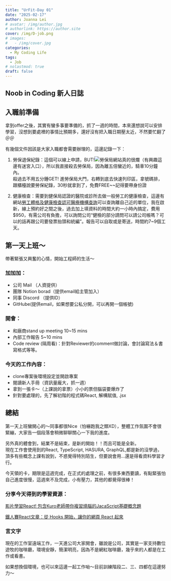 ```yaml
---
title: "UrFit-Day 01"
date: "2025-02-17"
author: Joanna Lei
# avatar: /img/author.jpg
# authorlink: https://author.site
cover: /img/D-job.png
# images:
#   - /img/cover.jpg
categories:
  - My Coding Life
tags:
  - Job
# nolastmod: true
draft: false
---
```


## Noob in Coding 新人日誌

<!--more-->
## 入職前準備
拿到offer之後，其實有蠻多事要準備的，抓了一週的時間，本來還想說可以安排學習，沒想到要處裡的事情比預期多，還好沒有把入職日期壓太近，不然要忙翻了＠＠  

有幾個文件因該是大家入職都會需要辦理的，這邊記錄一下：

1. 勞保退保紀錄：這個可以線上申請，BUT!![勞保局](https://www.bli.gov.tw/)網站真的很爛（有興趣這邊有迷宮入口），所以我直接殺去勞保局，因為離五倍蠻近的，騎車10分鐘內。  
殺過去不用五分鍾GET! 進勞保局大門，右轉到底去快速列印區，拿號碼排，跟櫃檯說要勞保紀錄，30秒就拿到了，免費FREE~~記得要帶身份證

2. 健康檢查：需要到健保局認證的醫院或診所去做一般勞工的健康檢查，這邊有網站[勞工體格及健康檢查認可醫療機構查詢](https://hrpts.osha.gov.tw/Home/CertifiedHospInfoSearch)可以查詢離自己近的單位，我在啟新，線上預約好之間之後，過去加上填資料的時間大約一小時內搞定，費用$950，有需公司有負擔，可以詢問公司“健檢的部分請問可以請公司帳嗎？可以的話再跟公司要發票抬頭和統編”。報告可以自取或是寄送，時間約7~9個工天。



## 第一天上班～
帶著緊張又興奮的心情，開始工程師的生活～

### 加加加：
- 公司 Mail （人資提供）
- 團隊 Notion borad（提供email給主管加入）
- 同事 Discord （提供ID）
- GitHube(提供email，如果想要公私分開，可以再開一個帳號)

### 開會：
- 和廠商stand up meeting 10~15 mins
- 內部工作報告 5~10 mins
- Code review (隔周看)：針對Reviewer的comment做討論，會討論寫法＆書寫格式等等。

### 今天的工作內容：
- clone專案後環境設定並開啟專案
- 閱讀新人手冊（資訊量龐大，抓一週）
- 拿到一張卡～（上課說的拿票）小小的票但腦袋要爆炸了
- 針對要處理的，先了解初階的程式碼React, 解構賦值, .jsx

## 總結
第一天上班蠻開心的～同事都很Nice（怕嚇跑我之類XD），整體工作氛圍不會很緊繃，大家告一個段落會稍微聊聊關心一下我的進度。  

另外真的體會到，結業不是結束，是新的開始！！而且可能是全新。  
現在工作會使用到的React, TypeScript, HASURA, GraphQL,都是新的沒學過，頂多有些概念上課有說到，不惑覺得特別陌生，但要說會用...還是得看資料學習才行。  

今天領的卡，期限是這週完成，在正式的處理之前，有很多東西要讀，有點緊張怕自己進度很慢，這週來不及完成，小有壓力，其他的都覺得很棒！  

### 分享今天得到的學習資源： 
[影片學習React! 包含Kuro老師帶你複習燒腦的JacaScript基礎概念題](https://www.youtube.com/watch?v=YlI-sUoACDw&list=PLS5AiLcCHgNz8LdqGYtySne9YHORxRz4E&index=7)

[鐵人賽React文章：從 Hooks 開始，讓你的網頁 React 起來](https://ithelp.ithome.com.tw/articles/10216355)

### 言文字
現在的工作室遠端工作，一天進公司大家開會，雖說是公司，其實是一家支持數位遊牧的咖啡廳，環境安靜，簡潔明亮，因為不是網紅咖啡廳，幾乎來的人都是在工作或看書。  

如果想換個環境，也可以來這邊一起工作呦～目前訓練階段二、三、四都在這邊努力～